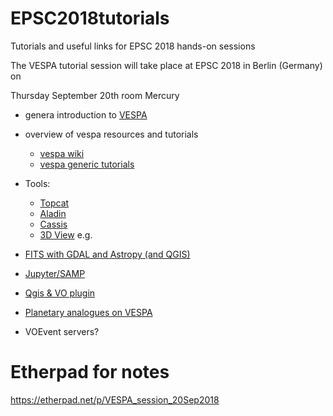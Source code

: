 # EPSC2018tutorials
Tutorials and useful links for EPSC 2018 hands-on sessions

The VESPA tutorial session will take place at EPSC 2018 in Berlin (Germany) on

Thursday September 20th room Mercury

- genera introduction to [VESPA](http://europlanet-vespa.eu/)
- overview of vespa resources and tutorials
  - [vespa wiki](https://voparis-confluence.obspm.fr/)
  - [vespa generic tutorials](https://github.com/epn-vespa/tutorials)
- Tools:
  - [Topcat](http://www.star.bris.ac.uk/%7Embt/topcat/)
  - [Aladin](https://aladin.u-strasbg.fr)
  - [Cassis](http://cassis.irap.omp.eu)
  - [3D View](http://3dview.cdpp.eu)
e.g.
- [FITS with GDAL and Astropy (and QGIS)](https://github.com/epn-vespa/EPSC2018tutorials/tree/master/geofits)
- [Jupyter/SAMP](https://github.com/epn-vespa/vespamap17-hackathon/tree/master/vespa-mapping-jupyter-samp)
- [Qgis & VO plugin](https://github.com/epn-vespa/VO_QGIS_plugin)
- [Planetary analogues on VESPA](https://github.com/epn-vespa/tutorials/blob/master/Aladin-Earth-Analog/Aladin-Earth-Analog-Tutorial.md)

- VOEvent servers?

# Etherpad for notes
https://etherpad.net/p/VESPA_session_20Sep2018
